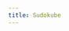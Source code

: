 ```yaml
---
title: Sudokube
---
```


<head>
		<meta charset="utf-8">
		<meta name="viewport" content="width=device-width, initial-scale = 1.0, maximum-scale=1.0, user-scalable=no" />
		<meta property="og:description" content="Personal perfolio website of Steven Sawtelle">
		<meta property="og:site_name" content="Steven Sawtelle" />
		<title>Steven Sawtelle - Sudokube</title>
		<link rel="stylesheet" type="text/css" href="../css/style.css">
</head>

<script src="./puzzles/sudoku/sudoku_generate.js" type="module"></script>